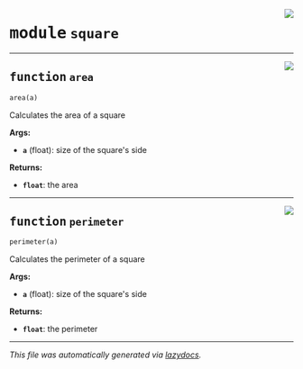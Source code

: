 <!-- markdownlint-disable -->

<a href="../square.py#L0"><img align="right" style="float:right;" src="https://img.shields.io/badge/-source-cccccc?style=flat-square"></a>

# <kbd>module</kbd> `square`





---

<a href="../square.py#L1"><img align="right" style="float:right;" src="https://img.shields.io/badge/-source-cccccc?style=flat-square"></a>

## <kbd>function</kbd> `area`

```python
area(a)
```

Calculates the area of a square 



**Args:**
 
 - <b>`a`</b> (float):  size of the square's side 



**Returns:**
 
 - <b>`float`</b>:  the area  


---

<a href="../square.py#L13"><img align="right" style="float:right;" src="https://img.shields.io/badge/-source-cccccc?style=flat-square"></a>

## <kbd>function</kbd> `perimeter`

```python
perimeter(a)
```

Calculates the perimeter of a square 



**Args:**
 
 - <b>`a`</b> (float):  size of the square's side 



**Returns:**
 
 - <b>`float`</b>:  the perimeter 




---

_This file was automatically generated via [lazydocs](https://github.com/ml-tooling/lazydocs)._
